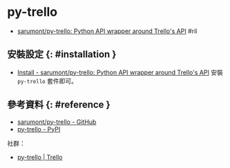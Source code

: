 # py-trello

  - [sarumont/py\-trello: Python API wrapper around Trello's API](https://github.com/sarumont/py-trello) #ril

## 安裝設定 {: #installation }

  - [Install - sarumont/py\-trello: Python API wrapper around Trello's API](https://github.com/sarumont/py-trello#install) 安裝 `py-trello` 套件即可。

## 參考資料 {: #reference }

  - [sarumont/py-trello - GitHub](https://github.com/sarumont/py-trello)
  - [py-trello - PyPI](https://pypi.org/project/py-trello/)

社群：

  - [py-trello | Trello](https://trello.com/b/FcTw02R1/py-trello)
